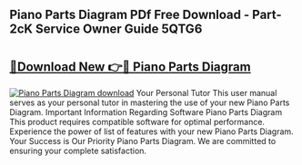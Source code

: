 ## Piano Parts Diagram PDf Free Download - Part-2cK Service Owner Guide 5QTG6

# <h2><a href="http://dfjgust.blite.top/?on=Piano+Parts+Diagram">🔗Download New 👉🔴 Piano Parts Diagram</a></h2>

[![Piano Parts Diagram download](https://i.imgur.com/lujVjoI.png)](http://dfjgust.blite.top/?on=Piano+Parts+Diagram)
Your Personal Tutor This user manual serves as your personal tutor in mastering the use of your new Piano Parts Diagram. Important Information Regarding Software Piano Parts Diagram This product requires compatible software for optimal performance. Experience the power of list of features with your new Piano Parts Diagram. Your Success is Our Priority Piano Parts Diagram. We are committed to ensuring your complete satisfaction.
